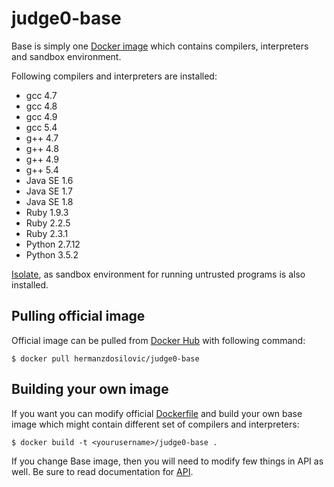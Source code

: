 # judge0-base

Base is simply one [Docker image](https://hub.docker.com/r/hermanzdosilovic/judge0-base/) which contains compilers, interpreters and sandbox environment.

Following compilers and interpreters are installed:

* gcc 4.7
* gcc 4.8
* gcc 4.9
* gcc 5.4
* g++ 4.7
* g++ 4.8
* g++ 4.9
* g++ 5.4
* Java SE 1.6
* Java SE 1.7
* Java SE 1.8
* Ruby 1.9.3
* Ruby 2.2.5
* Ruby 2.3.1
* Python 2.7.12
* Python 3.5.2

[Isolate](https://github.com/ioi/isolate), as sandbox environment for running untrusted programs is also installed.

## Pulling official image

Official image can be pulled from [Docker Hub](https://hub.docker.com/) with following command:

```
$ docker pull hermanzdosilovic/judge0-base
```

## Building your own image

If you want you can modify official [Dockerfile](https://github.com/hermanzdosilovic/judge0/blob/master/base/Dockerfile) and build your own base image which might contain different set of compilers and interpreters:

```
$ docker build -t <yourusername>/judge0-base .
```

If you change Base image, then you will need to modify few things in API as well. Be sure to read documentation for [API](https://github.com/hermanzdosilovic/judge0/tree/master/api).
